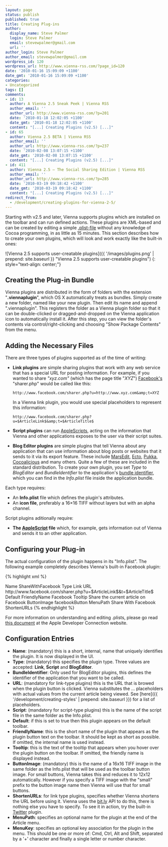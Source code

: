 ```yaml
---
layout: page
status: publish
published: true
title: Creating Plug-ins
author:
  display_name: Steve Palmer
  login: Steve Palmer
  email: stevewpalmer@gmail.com
  url: ''
author_login: Steve Palmer
author_email: stevewpalmer@gmail.com
wordpress_id: 120
wordpress_url: http://www.vienna-rss.com/?page_id=120
date: '2010-01-16 15:09:09 +1100'
date_gmt: '2010-01-16 15:09:09 +1100'
categories:
- Uncategorized
tags: []
comments:
- id: 13
  author: A Vienna 2.5 Sneak Peek | Vienna RSS
  author_email: ''
  author_url: http://www.vienna-rss.com/?p=201
  date: '2010-01-18 12:02:05 +1100'
  date_gmt: '2010-01-18 12:02:05 +1100'
  content: "[...] Creating Plugins (v2.5) [...]"
- id: 65
  author: Vienna 2.5 BETA | Vienna RSS
  author_email: ''
  author_url: http://www.vienna-rss.com/?p=237
  date: '2010-02-08 13:07:15 +1100'
  date_gmt: '2010-02-08 13:07:15 +1100'
  content: "[...] Creating Plugins (v2.5) [...]"
- id: 411
  author: Vienna 2.5 – The Social Sharing Edition | Vienna RSS
  author_email: ''
  author_url: http://www.vienna-rss.com/?p=285
  date: '2010-03-19 09:18:42 +1100'
  date_gmt: '2010-03-19 09:18:42 +1100'
  content: "[...] Creating Plugins (v2.5) [...]"
redirect_from:
  - /development/creating-plugins-for-vienna-2-5/
---
```

Starting with v2.5 and later, Vienna supports plugins which are installed on the toolbar and can run defined actions. These plugins are XML-based and can be created by editing a simple [.plist-file](https://developer.apple.com/library/archive/documentation/Cocoa/Conceptual/PropertyLists/UnderstandXMLPlist/UnderstandXMLPlist.html) without any knowledge of Cocoa programming, in as little as 15 minutes.  This section describes how to create your own plugins, which will look and work exactly like the built-in ones:

![Vienna 2.5 supports user-creatable plugins]({{ '/images/plugins.png' | prepend: site.baseurl }} "Vienna 2.5 supports user-creatable plugins")
{: style="text-align: center;"}

## Creating the Plug-in Bundle

Vienna plugins are distributed in the form of folders with the extension "**.viennaplugin**", which OS X automatically treats as bundles. Simply create a new folder, named like your new plugin. Then edit its name and append ".viennaplugin". This registers the folder as a Vienna plugin folder so that it can be double-clicked or dragged-and-dropped on the Vienna application icon to automatically install it. After this step, you can view the folder's contents via control/right-clicking and choosing "Show Package Contents" from the menu.

## Adding the Necessary Files

There are three types of plugins supported as of the time of writing:

- **Link plugins** are simple sharing plugins that work with any web service that has a special URL for posting information. For example, if you wanted to share *"xyz.com"* (which has the page title "*XYZ*") [Facebook's](http://www.facebook.com) "sharer.php" would be called like this:

      http://www.facebook.com/sharer.php?u=http://www.xyz.com&amp;t=XYZ

  In a Vienna link plugin, you would use special placeholders to represent this information:

      http://www.facebook.com/sharer.php?u=$ArticleLink$&amp;t=$ArticleTitle$

- **Script plugins** can run [AppleScripts](https://developer.apple.com/library/archive/documentation/AppleScript/Conceptual/AppleScriptX/AppleScriptX.html), acting on the information that Vienna and other applications exposes to the user via their script suites.
- **Blog Editor plugins** are simple plugins that tell Vienna about any application that can use information about blog posts or websites that it sends to it via its export feature. These include [MarsEdit](http://www.red-sweater.com/marsedit/), [Ecto](http://illuminex.com/ecto/), [Pukka](http://codesorcery.net/pukka), [Cocoalicious](http://www.scifihifi.com/cocoalicious/) and many others. Quite a few of these are included in the standard distribution. To create your own plugin, you set *Type* to *BlogEditor* and *BundleIdentifier* to the application's [bundle identifier](https://developer.apple.com/library/archive/documentation/CoreFoundation/Conceptual/CFBundles/BundleTypes/BundleTypes.html), which you can find in the *Info.plist* file inside the application bundle.

Each type requires:

- An **Info.plist** file which defines the plugin's attributes.
- An **icon file**, preferably a 16×16 TIFF without layers but with an alpha channel.

Script plugins aditionally require:

- **The [AppleScript](https://developer.apple.com/library/archive/documentation/AppleScript/Conceptual/AppleScriptX/AppleScriptX.html) file** which, for example, gets information out of Vienna and sends it to an other application.

## Configuring your Plug-in

The actual configuration of the plugin happens in its "Info.plist". The following example completely describes Vienna's built-in Facebook plugin:

{% highlight xml %}
<?xml version="1.0" encoding="UTF-8"?>
<!DOCTYPE plist PUBLIC "-//Apple//DTD PLIST 1.0//EN" "http://www.apple.com/DTDs/PropertyList-1.0.dtd">
<plist version="1.0">
<dict>
	<key>Name</key>
	<string>ShareWithFacebook</string>
	<key>Type</key>
	<string>Link</string>
	<key>URL</key>
	<string>http://www.facebook.com/sharer.php?u=$ArticleLink$&amp;t=$ArticleTitle$</string>
	<key>Default</key>
	<false/>
	<key>FriendlyName</key>
	<string>Facebook</string>
	<key>Tooltip</key>
	<string>Share the current article on Facebook</string>
	<key>ButtonImage</key>
	<string>facebookButton</string>
	<key>MenuPath</key>
	<string>Share With Facebook</string>
	<key>ShortenURLs</key>
	<false/>
</dict>
</plist>
{% endhighlight %}

For more information on understanding and editing .plists, please go read [this document](https://developer.apple.com/library/archive/documentation/Cocoa/Conceptual/PropertyLists/UnderstandXMLPlist/UnderstandXMLPlist.html) at the Apple Developer Connection website.

## Configuration Entries

- **Name**: (mandatory) this is a short, internal, name that uniquely identifies the plugin. It is now displayed in the UI.
- **Type**: (mandatory) this specifies the plugin type. Three values are accepted: **Link**,  **Script** and **BlogEditor**.
- **BundleIdentifier**: Only used for BlogEditor plugins, this defines the identifier of the application that you want to be called.
- **URL**: (mandatory for link-type plugins) this is the URL that is browed when the plugin button is clicked. Vienna substitutes the $...$ placeholders with actual values from the current article being viewed. See [here]({{ '/development/creating-styles' | prepend: site.baseurl }}) for a list of placeholders.
- **Script**: (mandatory for script-type plugins) this is the name of the script file in the same folder as the Info.plist.
- **Default**: if this is set to true then this plugin appears on the default toolbar.
- **FriendlyName**: this is the short name of the plugin that appears as the plugin button text on the toolbar. It should be kept as short as possible. If omitted, the internal name is used instead.
- **Tooltip**: this is the text of the tooltip that appears when you hover over the plugin button on the toolbar. If omitted, the friendly name is displayed instead.
- **ButtonImage**: (mandatory) this is the name of a 16x16 TIFF image in the same folder as the Info.plist that will be used as the toolbar button image. For small buttons, Vienna takes this and reduces it to 12x12 automatically. However if you specify a TIFF image with the "small" prefix to the button image name then Vienna will use that for small buttons.
- **ShortenURLs**: for link type plugins, specifies whether Vienna shortens the URL before using it. Vienna uses the [bit.ly](http://www.bit.ly) API to do this, there is nothing else you have to specify. To see it in action, try the built-in [Twitter](http://www.twitter.com) plugin.
- **MenuPath**: specifies an optional name for the plugin at the end of the Article menu.
- **MenuKey**: specifies an optional key association for the plugin in the menu. This should be one or more of: Cmd, Ctrl, Alt and Shift, separated by a '+' character and finally a single letter or number character.
